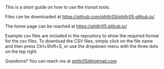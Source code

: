 This is a short guide on how to use the transit tools.

Files can be downloaded at https://github.com/philtr05/philtr05.github.io/

The home page can be reached at https://philtr05.github.io/

Example csv files are included in the repository to show the required format for the csv files.
To download the CSV files, simply click on the file name and then press Ctrl+Shift+S, or use the dropdown menu with the three dots on the top right.

Questions? You can reach me at philtr05@hotmail.com
 
